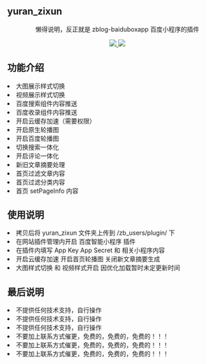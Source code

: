 <h2>yuran_zixun</h2>
<p align="center">懒得说明，反正就是 zblog-baiduboxapp 百度小程序的插件</p>
<p align="center">
<a href="https://opssh.cn/fenxiang/35.html" target="_blank">
<img src="https://img.shields.io/badge/yuran%20zixun-By%20彧%20繎%20叔%20叔%20-gray.svg?colorA=655BE1&amp;colorB=4F44D6&amp;style=for-the-badge">
</a>
<a href="https://opssh.cn/" target="_blank">
<img src="https://img.shields.io/badge/>_彧繎'%20Blog-https://%20opssh.cn%20%E2%86%92-gray.svg?colorA=61c265&amp;colorB=4CAF50&amp;style=for-the-badge">
</a>
</p>

<h2>功能介绍</h2>
<li>大图展示样式切换</li>
<li>视频展示样式切换</li>
<li>百度搜索组件内容推送</li>
<li>百度收录组件内容推送</li>
<li>开启云缓存加速（需要权限）</li>
<li>开启原生轮播图</li>
<li>开启百度轮播图</li>
<li>切换搜索一体化</li>
<li>开启评论一体化</li>
<li>新旧文章摘要处理</li>
<li>首页过滤文章内容</li>
<li>首页过滤分类内容</li>
<li>首页 setPageInfo 内容</li>

<h2>使用说明</h2>
<li>拷贝后将 yuran_zixun 文件夹上传到 /zb_users/plugin/ 下</li>
<li>在网站插件管理内开启 百度智能小程序 插件</li>
<li>在插件内填写 App Key App Secret 和 相关小程序内容</li>
<li>开启云缓存加速 开启首页轮播图 关闭新文章摘要生成</li>
<li>大图样式切换 和 视频样式开启 因优化加载暂时未定更新时间</li>

<h2>最后说明</h2>
<li>不提供任何技术支持，自行操作</li>
<li>不提供任何技术支持，自行操作</li>
<li>不提供任何技术支持，自行操作</li>
<li>不要加上联系方式催更，免费的，免费的，免费的！！！</li>
<li>不要加上联系方式催更，免费的，免费的，免费的！！！</li>
<li>不要加上联系方式催更，免费的，免费的，免费的！！！</li>
